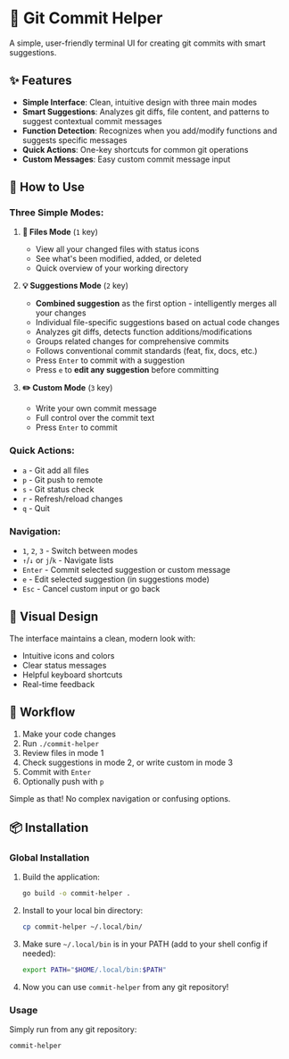 # 🚀 Git Commit Helper

A simple, user-friendly terminal UI for creating git commits with smart suggestions.

## ✨ Features

- **Simple Interface**: Clean, intuitive design with three main modes
- **Smart Suggestions**: Analyzes git diffs, file content, and patterns to suggest contextual commit messages
- **Function Detection**: Recognizes when you add/modify functions and suggests specific messages
- **Quick Actions**: One-key shortcuts for common git operations
- **Custom Messages**: Easy custom commit message input

## 🎯 How to Use

### Three Simple Modes:

1. **📁 Files Mode** (`1` key)
   - View all your changed files with status icons
   - See what's been modified, added, or deleted
   - Quick overview of your working directory

2. **💡 Suggestions Mode** (`2` key)
   - **Combined suggestion** as the first option - intelligently merges all your changes
   - Individual file-specific suggestions based on actual code changes
   - Analyzes git diffs, detects function additions/modifications
   - Groups related changes for comprehensive commits
   - Follows conventional commit standards (feat, fix, docs, etc.)
   - Press `Enter` to commit with a suggestion
   - Press `e` to **edit any suggestion** before committing

3. **✏️ Custom Mode** (`3` key)
   - Write your own commit message
   - Full control over the commit text
   - Press `Enter` to commit

### Quick Actions:
- `a` - Git add all files
- `p` - Git push to remote
- `s` - Git status check
- `r` - Refresh/reload changes
- `q` - Quit

### Navigation:
- `1`, `2`, `3` - Switch between modes
- `↑`/`↓` or `j`/`k` - Navigate lists
- `Enter` - Commit selected suggestion or custom message
- `e` - Edit selected suggestion (in suggestions mode)
- `Esc` - Cancel custom input or go back

## 🎨 Visual Design

The interface maintains a clean, modern look with:
- Intuitive icons and colors
- Clear status messages
- Helpful keyboard shortcuts
- Real-time feedback

## 🚦 Workflow

1. Make your code changes
2. Run `./commit-helper`
3. Review files in mode 1
4. Check suggestions in mode 2, or write custom in mode 3
5. Commit with `Enter`
6. Optionally push with `p`

Simple as that! No complex navigation or confusing options.

## 📦 Installation

### Global Installation

1. Build the application:
   ```bash
   go build -o commit-helper .
   ```

2. Install to your local bin directory:
   ```bash
   cp commit-helper ~/.local/bin/
   ```

3. Make sure `~/.local/bin` is in your PATH (add to your shell config if needed):
   ```bash
   export PATH="$HOME/.local/bin:$PATH"
   ```

4. Now you can use `commit-helper` from any git repository!

### Usage
Simply run from any git repository:
```bash
commit-helper
```
